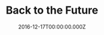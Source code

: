 ---
title: "Back to the Future"
year: 1985
date: 2016-12-17T00:00:00.000Z
permalink: /almanac/movies/2016-12-17-back-to-the-future/index.html
rating: 3
tmdbid: 105
---